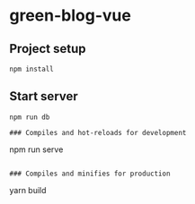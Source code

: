 # green-blog-vue

## Project setup

```
npm install
```

## Start server

```
npm run db

### Compiles and hot-reloads for development
```

npm run serve

```

### Compiles and minifies for production
```

yarn build

```

```

